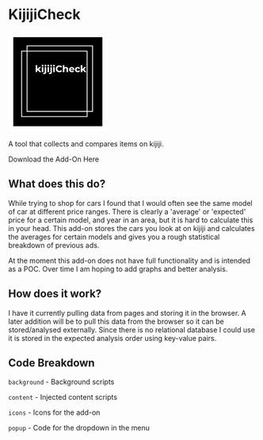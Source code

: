 # KijijiCheck 
 <a src="https://addons.mozilla.org/en-US/firefox/addon/kijijicheck/"><img src="icons/KijijiCheck.png"></a>

 A tool that collects and compares items on kijiji.
 
 <a src="https://addons.mozilla.org/en-US/firefox/addon/kijijicheck/">Download the Add-On Here</a>

## What does this do?

While trying to shop for cars I found that I would
often see the same model of car at different price
ranges. There is clearly a 'average' or 'expected'
price for a certain model, and year in an area, but
it is hard to calculate this in your head. This 
add-on stores the cars you look at on kijiji and
calculates the averages for certain models and gives
you a rough statistical breakdown of previous ads.

At the moment this add-on does not have full functionality and is intended as a POC. Over time
I am hoping to add graphs and better analysis.

## How does it work?

I have it currently pulling data from pages and
storing it in the browser. A later addition will
be to pull this data from the browser so it can
be stored/analysed externally. Since there is no
relational database I could use it is stored in 
the expected analysis order using key-value pairs.

## Code Breakdown 

`background` - Background scripts

`content` - Injected content scripts

`icons` - Icons for the add-on

`popup` - Code for the dropdown in the menu
